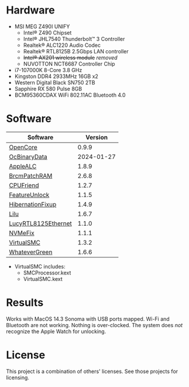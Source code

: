 # Hardware
* MSI MEG Z490I UNIFY
  * Intel® Z490 Chipset
  * Intel® JHL7540 Thunderbolt™ 3 Controller
  * Realtek® ALC1220 Audio Codec
  * Realtek® RTL8125B 2.5Gbps LAN controller
  * ~~Intel® AX201 wireless module~~ *removed*
  * NUVOTTON NCT6687 Controller Chip
* i7-107000K 8-Core 3.8 GHz
* Kingston DDR4 2933MHz 16GB x2
* Western Digital Black SN750 2TB
* Sapphire RX 580 Pulse 8GB
* BCM95360CDAX WiFi 802.11AC Bluetooth 4.0

# Software
Software | Version
-------- | -------
[OpenCore](https://github.com/acidanthera/OpenCorePkg) | 0.9.9
[OcBinaryData](https://github.com/acidanthera/OcBinaryData) | 2024-01-27
[AppleALC](https://github.com/acidanthera/AppleALC) | 1.8.9
[BrcmPatchRAM](https://github.com/acidanthera/BrcmPatchRAM) | 2.6.8
[CPUFriend](https://github.com/acidanthera/CPUFriend) | 1.2.7
[FeatureUnlock](https://github.com/acidanthera/FeatureUnlock) | 1.1.5
[HibernationFixup](https://github.com/acidanthera/HibernationFixup) | 1.4.9
[Lilu](https://github.com/acidanthera/Lilu) | 1.6.7
[LucyRTL8125Ethernet](https://github.com/Mieze/LucyRTL8125Ethernet) | 1.1.0
[NVMeFix](https://github.com/acidanthera/NVMeFix) | 1.1.1
[VirtualSMC](https://github.com/acidanthera/VirtualSMC) | 1.3.2
[WhateverGreen](https://github.com/acidanthera/WhateverGreen) | 1.6.6

* VirtualSMC includes:
  * SMCProcessor.kext
  * VirtualSMC.kext

# Results
Works with MacOS 14.3 Sonoma with USB ports mapped. Wi-Fi and Bluetooth are not working. Nothing is over-clocked. The system does *not* recognize the Apple Watch for unlocking.

# License
This project is a combination of others' licenses. See those projects for licensing.
